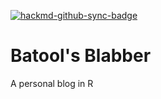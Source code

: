 [![hackmd-github-sync-badge](https://hackmd.io/bVWlW7liTnCmZnx4UzZ4xQ/badge)](https://hackmd.io/bVWlW7liTnCmZnx4UzZ4xQ)

# Batool's Blabber
A personal blog in R
